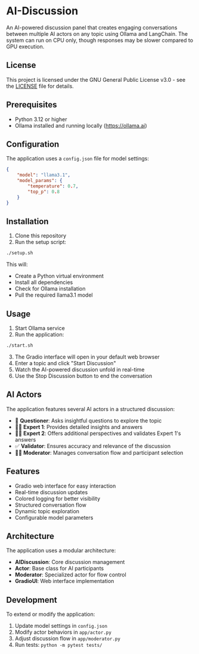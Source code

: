 # AI-Discussion

An AI-powered discussion panel that creates engaging conversations between multiple AI actors on any topic using Ollama and LangChain. The system can run on CPU only, though responses may be slower compared to GPU execution.

## License

This project is licensed under the GNU General Public License v3.0 - see the [LICENSE](LICENSE) file for details.

## Prerequisites

- Python 3.12 or higher
- Ollama installed and running locally (https://ollama.ai)

## Configuration

The application uses a `config.json` file for model settings:

```json
{
    "model": "llama3.1",
    "model_params": {
        "temperature": 0.7,
        "top_p": 0.8
    }
}
```

## Installation

1. Clone this repository
2. Run the setup script:
```bash
./setup.sh
```

This will:
- Create a Python virtual environment
- Install all dependencies
- Check for Ollama installation
- Pull the required llama3.1 model

## Usage

1. Start Ollama service
2. Run the application:
```bash
./start.sh
```
3. The Gradio interface will open in your default web browser
4. Enter a topic and click "Start Discussion"
5. Watch the AI-powered discussion unfold in real-time
6. Use the Stop Discussion button to end the conversation

## AI Actors

The application features several AI actors in a structured discussion:

- 🤔 **Questioner**: Asks insightful questions to explore the topic
- 👨‍🔬 **Expert 1**: Provides detailed insights and answers
- 👩‍🔬 **Expert 2**: Offers additional perspectives and validates Expert 1's answers
- ✅ **Validator**: Ensures accuracy and relevance of the discussion
- 👨‍💼 **Moderator**: Manages conversation flow and participant selection

## Features

- Gradio web interface for easy interaction
- Real-time discussion updates
- Colored logging for better visibility
- Structured conversation flow
- Dynamic topic exploration
- Configurable model parameters

## Architecture

The application uses a modular architecture:

- **AIDiscussion**: Core discussion management
- **Actor**: Base class for AI participants
- **Moderator**: Specialized actor for flow control
- **GradioUI**: Web interface implementation

## Development

To extend or modify the application:

1. Update model settings in `config.json`
2. Modify actor behaviors in `app/actor.py`
3. Adjust discussion flow in `app/moderator.py`
4. Run tests: `python -m pytest tests/`
